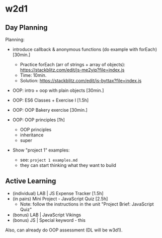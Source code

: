 
# w2d1



## Day Planning

Planning:

- introduce callback & anonymous functions (do example with forEach) [30min.]
  - Practice forEach (arr of strings + array of objects): https://stackblitz.com/edit/js-me2yip?file=index.js
  - Time: 10min.
  - Solution: https://stackblitz.com/edit/js-byttax?file=index.js

- OOP: intro + oop with plain objects [30min.]
- OOP: ES6 Classes + Exercise I [1.5h]
- OOP: OOP Bakery exercise [30min.]
- OOP: OOP principles [1h]
  - OOP principles
  - inheritance
  - super

- Show "project 1" examples:
  - see: `project 1 examples.md`
  - they can start thinking what they want to build



## Active Learning

- (individual) LAB | JS Expense Tracker  [1.5h]
- (in pairs) Mini Project - JavaScript Quiz  [2.5h]
  - Note: follow the instructions in the unit "Project Brief: JavaScript Quiz"
  <!-- @LT: the project brief includes much more detailes instructions than the units for each specific day -->
- (bonus) LAB | JavaScript Vikings
- (bonus) JS | Special keyword - this

Also, can already do OOP assessment (DL will be w3d1).

<!-- Note: mini-project research includes reading the unit "JS | Special keyword - this" -->

<!-- 
@todo mini-project: 
- instructions for mini-project are duplicated between project brief & day tasks.
- also, in day 1, instructions say that all team members should clone, but we still haven't seen how to split tasks (so it's better to just do pair programming)
-->

